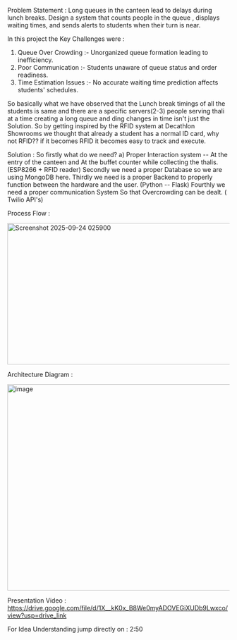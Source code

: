 Problem Statement :  Long queues in the canteen lead to delays during lunch breaks. Design a system that counts people in the queue , displays waiting times, and sends alerts to students when their turn is near.

In this project the Key Challenges were :
1) Queue Over Crowding :- Unorganized queue formation leading to inefficiency.
2) Poor Communication :- Students unaware of queue status and order readiness.
3) Time Estimation Issues :- No accurate waiting time prediction affects students' schedules.

So basically what we have observed that the Lunch break timings of all the students is same and there are a specific servers(2-3) people serving thali at a time creating a long queue and ding changes in time isn't just the Solution. So by getting inspired by the RFID system at Decathlon Showrooms we thought that already a student has a normal ID card, why not RFID?? if it becomes RFID it becomes easy to track and execute.

Solution : So firstly what do we need? a) Proper Interaction system -- At the entry of the canteen and At the buffet counter while collecting the thalis. (ESP8266 + RFID reader)
                Secondly we need a proper Database so we are using MongoDB here. 
                Thirdly we need is a proper Backend to properly function between the hardware and the user. (Python -- Flask)
                Fourthly we need a proper communication System So that Overcrowding can be dealt. ( Twilio API's)

Process Flow : 

<img width="1361" height="321" alt="Screenshot 2025-09-24 025900" src="https://github.com/user-attachments/assets/b0f1cfe5-f2d7-4267-8285-3010cc1927bc" />


Architecture Diagram : 


<img width="842" height="468" alt="image" src="https://github.com/user-attachments/assets/1a666d2b-ac24-4def-860f-dda40bde61f4" />




Presentation Video : 
https://drive.google.com/file/d/1X__kK0x_B8We0myADOVEGiXUDb9Lwxco/view?usp=drive_link


For Idea Understanding jump directly on : 2:50 
